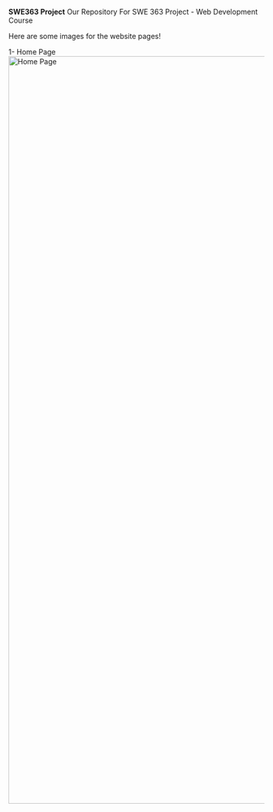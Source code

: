**SWE363 Project**
Our Repository For SWE 363 Project - Web Development Course

Here are some images for the website pages!

1- Home Page
<img width="1470" alt="Home Page" src="https://github.com/OmarAlomran/363Project/assets/86429573/9ef446a1-1801-425c-930c-456a90501303">
